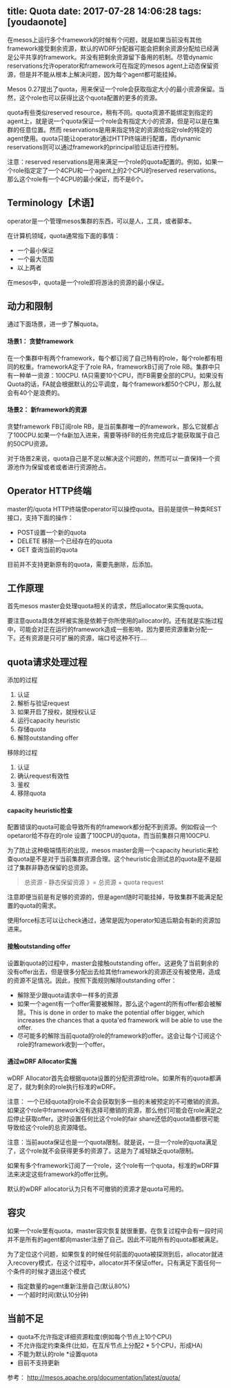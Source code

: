 
title: Quota
date: 2017-07-28 14:06:28
tags: [youdaonote]
---

在mesos上运行多个framework的时候有个问题，就是如果当前没有其他framework接受剩余资源，默认的WDRF分配器可能会把剩余资源分配给已经满足公平共享的framework。并没有把剩余资源留下备用的机制。尽管dynamic reservations允许operator和framework可在指定的mesos agent上动态保留资源，但是并不能从根本上解决问题，因为每个agent都可能挂掉。

Mesos 0.27提出了quota，用来保证一个role会获取指定大小的最小资源保留。当然，这个role也可以获得比这个quota配置的更多的资源。


quota有些类似reserved resource，稍有不同。quota资源不能绑定到指定的agent上，就是说一个quota保证一个role会有指定大小的资源，但是可以是在集群的任意位置。然而 reservations是用来指定特定的资源给指定role的特定的agent使用。quota只能让operator通过HTTP终端进行配置，而dynamic reservations则可以通过framework的principal验证后进行控制。

注意：reserved reservations是用来满足一个role的quota配置的。例如，如果一个role指定定了一个4CPU和一个agent上的2个CPU的reserved reservations。那么这个role有一个4CPU的最小保证，而不是6个。

Terminology【术语】
---

operator是一个管理mesos集群的东西，可以是人，工具，或者脚本。

在计算机领域，quota通常指下面的事情：
- 一个最小保证
- 一个最大范围
- 以上两者

在mesos中，quota是一个role即将游泳的资源的最小保证。


动力和限制
---

通过下面场景，进一步了解quota。

#### 场景1： 贪婪framework
在一个集群中有两个framework，每个都订阅了自己特有的role，每个role都有相同的权重。frameworkA定于了role RA，frameworkB订阅了role RB。集群中只有一种单一资源：100CPU. fA只需要10个CPU，而FB需要全部的CPU。如果没有Quota的话，FA就会根据默认的公平调度，每个framework都50个CPU，那么就会有40个是浪费的。


#### 场景2： 新framework的资源

贪婪framework FB订阅role RB，是当前集群唯一的framework，那么它就都占了100CPU.如果一个fa新加入进来，需要等待FB的任务完成后才能获取属于自己的50CPU资源。

对于场景2来说，quota自己是不足以解决这个问题的，然而可以一直保持一个资源池作为保留或者或者进行资源抢占。

Operator HTTP终端
---
master的/quota HTTP终端使operator可以操控quota。目前是提供一种类REST接口，支持下面的操作：
- POST设置一个新的quota
- DELETE 移除一个已经存在的quota
- GET 查询当前的quota

目前并不支持更新原有的quota，需要先删除，后添加。

工作原理
---
首先mesos master会处理quota相关的请求，然后allocator来实施quota。

要注意quota具体怎样被实施是依赖于你所使用的allocator的。还有就是实施过程中，可能会对正在运行的framework造成一些影响，因为要把资源重新分配一下。还有资源是只可扩展的资源，端口号这种不行....

quota请求处理过程
---
添加的过程
1. 认证
2. 解析与验证request
3. 如果开启了授权，就授权认证
4. 运行capacity heuristic
5. 存储quota
6. 解除outstanding offer

移除的过程

1. 认证
2. 确认request有效性
3. 鉴权
4. 移除quota


#### capacity heuristic检查
配置错误的quota可能会导致所有的framework都分配不到资源。例如假设一个opetaror给不存在的role 设置了100CPU的quota，而当前集群只用100CPU.

为了防止这种极端情形的出现，mesos master会用一个capacity heuristic来检查quota是不是对于当前集群资源合理。这个heuristic会测试总的quota是不是超过了集群非静态保留的总资源。

> 总资源 - 静态保留资源 》= 总资源 + quota request

注意即便当前是有足够的资源的，但是agent随时可能挂掉，导致集群不能满足配置的quota的需求。

使用force标志可以让check通过，通常是因为operator知道后期会有新的资源加进来。


#### 接触outstanding offer

设置新quota的过程中，master会接触outstanding offer。这避免了当前剩余的没有offer出去，但是很多分配出去给其他framework的资源还没有被使用，造成的资源不足情况。因此，按照下面规则解除outstanding offer：
- 解除至少跟quota请求中一样多的资源
- 如果一个agent有一个offer需要被解除，那么这个agent的所有offer都会被解除。This is done in order to make the potential offer bigger, which increases the chances that a quota'ed framework will be able to use the offer.
- 尽可能多的解除当前quota的role的framework的offer。这会让每个订阅这个role的framework收到一个offer。

#### 通过wDRF Allocator实施
wDRF Allocator首先会根据quota设置的分配资源给role。如果所有的quota都满足了，就为剩余的role执行标准的wDRF。

注意： 一个已经quota的role不会会获取到多一些的未被预定的不可撤销的资源。如果这个role中framework没有选择可撤销的资源，那么他们可能会在role满足之后停止获取offer。这时设置任何比这个role的fair share还低的quota值都很可能导致给这个role的总资源降低。

注意：当前auota保证也是一个quota限制。就是说，一旦一个role的quota满足了，这个role就不会获得更多的资源了。这是为了减轻缺乏quota限制。

如果有多个framework订阅了一个role，这个role有一个quota，标准的wDRF算法来决定这些framework的offer比例。

默认的wDRF allocator认为只有不可撤销的资源才是quota可用的。


容灾
---
如果一个role里有quota，master容灾恢复就很重要。在恢复过程中会有一段时间并不是所有的agent都向master注册了自己。因此不可能所有的quota都被满足。

为了定位这个问题，如果恢复的时候任何前面的quota被探测到后，allocator就进入recovery模式，在这个过程中，allocator并不保证offer。只有满足下面任何一个条件的时候才退出这个模式
- 指定数量的agent重新注册自己(默认80%)
- 一个超时时间(默认10分钟)

当前不足
---
- quota不允许指定详细资源粒度(例如每个节点上10个CPU)
- 不允许指定约束条件(比如，在互斥节点上分配2 * 5个CPU，形成HA)
- 不能为默认的role \*设置quota
- 目前不支持更新

参考： http://mesos.apache.org/documentation/latest/quota/
